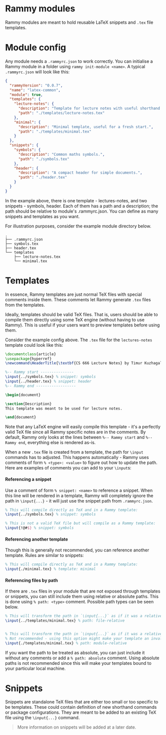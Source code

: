 # Rammy modules

Rammy modules are meant to hold reusable LaTeX snippets and `.tex` file templates.

# Module config

Any module needs a `.rammyrc.json` to work correctly. You can initialise a Rammy module in a folder using 
`rammy init-module <name>`. A typical `.rammyrc.json` will look like this:

```json
{
  "rammyVersion": "0.0.7",
  "name": "latex-common",
  "module": true,
  "templates": {
    "lecture-notes": {
      "description": "Template for lecture notes with useful shorthand commands.",
      "path": "./templates/lecture-notes.tex"  
    },
    "minimal": {
      "description": "Minimal template, useful for a fresh start.",
      "path": "./templates/minimal.tex"
    }
  },
  "snippets": {
    "symbols": {
      "description": "Common maths symbols.",
      "path": "./symbols.tex"  
    },
    "header": {
      "description": "A compact header for simple documents.",
      "path": "./header.tex"  
    }
  }
}
```

In the example above, there is one template - lectures-notes, and two snippets - symbols, header. Each of them has a
path and a description; the path should be relative to module's .rammyrc.json. You can define as many snippets and 
templates as you want.

For illustration purposes, consider the example module directory below.

```
.
├── .rammyrc.json
├── symbols.tex
├── header.tex
└── templates
    ├── lecture-notes.tex
    └── minimal.tex
```

# Templates

In essence, Rammy templates are just normal TeX files with special comments inside them. These comments let Rammy 
generate `.tex` files from the templates.

Ideally, templates should be valid TeX files. That is, users should be able to compile them directly using some TeX 
engine (without having to use Rammy). This is useful if your users want to preview templates before using them.

Consider the example config above. The `.tex` file for the `lectures-notes` template could look like this:

```latex
\documentclass{article}
\usepackage{hyperref}
\newcommand\HeaderTitle{\textbf{CS 666 Lecture Notes} by Timur Kuzhagaliyev}

%-- Rammy start ---------------
\input{../symbols.tex} % snippet: symbols
\input{../header.tex} % snippet: header
%-- Rammy end ------------------

\begin{document}

\section{Description}
This template was meant to be used for lecture notes.

\end{document}
```

Note that any LaTeX engine will easily compile this template - it's a perfectly valid TeX file since all Rammy specific
notes are in the comments. By default, Rammy only looks at the lines between `%-- Rammy start` and `%-- Rammy end`,
everything else is rendered as-is.

When a new `.tex` file is created from a template, the path for `\input` commands has to adjusted. This happens
automatically - Rammy uses comments of form `% <type>: <value>` to figure out how to update the path. Here are examples
of comments you can add to your `\input`s:

#### Referencing a snippet

Use a comment of form `% snippet: <name>` to reference a snippet. When this line will be rendered in a template, Rammy
will completely ignore the path in `\input{...}` - it will just use the snippet path from `.rammyrc.json`.
```latex
% This will compile directly as TeX and in a Rammy template:
\input{../symbols.tex} % snippet: symbols

% This is not a valid TeX file but will compile as a Rammy template:
\input{!@#$} % snippet: symbols
```

#### Referencing another template

Though this is generally not recommended, you can reference another template. Rules are similar to snippets:
```latex
% This will compile directly as TeX and in a Rammy template:
\input{./minimal.tex} % template: minimal
```

#### Referencing files by path

If there are `.tex` files in your module that are not exposed through templates or snippets, you can still include them
using relative or absolute paths. This is done using `% path: <type>` comment. Possible path types can be seen below.

```latex
% This will transform the path in `\input{...}` as if it was a relative to the current template.
\input{../templates/minimal.tex} % path: file-relative


% This will transform the path in `\input{...}` as if it was a relative to the current module.
% Not recommended - using this option might make your template an invalid TeX file.
\input{./templates/minimal.tex} % path: module-relative
```

If you want the path to be treated as absolute, you can just include it without any comments or add a `% path: absolute`
comment. Using absolute paths is not recommended since this will make your templates bound to your particular local
machine.


# Snippets

Snippets are standalone TeX files that are either too small or too specific to be templates. These could contain 
definition of new shorthand commands or package configurations. They are meant to be added to an existing TeX file 
using the `\input{...}` command.

> More information on snippets will be added at a later date.